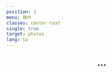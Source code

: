 ```yaml
---
position: 1
menu: 相片
classes: center-text
single: true
target: photos
lang: tw
---
```


<div id="wedding-gallery"></div>
<div style="text-align: center; font-weight: bold; margin: 1em; font-size: x-large">&#8230;</div>
